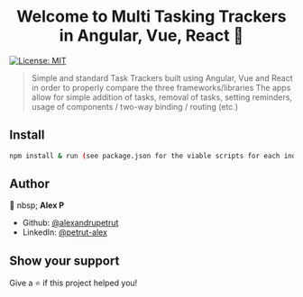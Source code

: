 <h1 align="center">Welcome to Multi Tasking Trackers in Angular, Vue, React 👋</h1>
<p>
  <a href="#" target="_blank">
    <img alt="License: MIT" src="https://img.shields.io/badge/License-MIT-yellow.svg" />
  </a>
</p>

> Simple and standard Task Trackers built using Angular, Vue and React in order to properly compare the three frameworks/libraries
> The apps allow for simple addition of tasks, removal of tasks, setting reminders, usage of components / two-way binding / routing (etc.)

## Install

```sh
npm install & run (see package.json for the viable scripts for each individual project)
```

## Author

👤 nbsp; **Alex P**

* Github: [@alexandrupetrut](https://github.com/alexandrupetrut)
* LinkedIn: [@petrut-alex](https://linkedin.com/in/petrut-alex)

## Show your support

Give a ⭐️ if this project helped you!